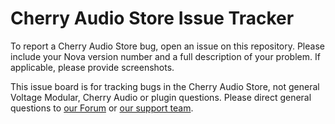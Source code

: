 # Cherry Audio Store Issue Tracker

To report a Cherry Audio Store bug, open an issue on this repository. Please include your Nova version number and a full description of your problem. If applicable, please provide screenshots.

This issue board is for tracking bugs in the Cherry Audio Store, not general Voltage Modular, Cherry Audio or plugin questions. Please direct general questions to [our Forum](https://forum.cherryaudio.com) or [our support team](https://cherryaudio.kayako.com/).
